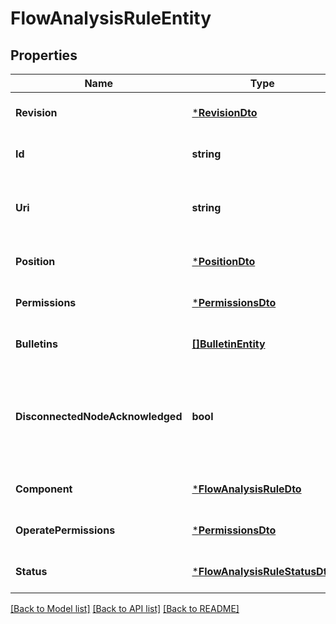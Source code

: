# FlowAnalysisRuleEntity

## Properties
Name | Type | Description | Notes
------------ | ------------- | ------------- | -------------
**Revision** | [***RevisionDto**](RevisionDTO.md) |  | [optional] [default to null]
**Id** | **string** | The id of the component. | [optional] [default to null]
**Uri** | **string** | The URI for futures requests to the component. | [optional] [default to null]
**Position** | [***PositionDto**](PositionDTO.md) |  | [optional] [default to null]
**Permissions** | [***PermissionsDto**](PermissionsDTO.md) |  | [optional] [default to null]
**Bulletins** | [**[]BulletinEntity**](BulletinEntity.md) | The bulletins for this component. | [optional] [default to null]
**DisconnectedNodeAcknowledged** | **bool** | Acknowledges that this node is disconnected to allow for mutable requests to proceed. | [optional] [default to null]
**Component** | [***FlowAnalysisRuleDto**](FlowAnalysisRuleDTO.md) |  | [optional] [default to null]
**OperatePermissions** | [***PermissionsDto**](PermissionsDTO.md) |  | [optional] [default to null]
**Status** | [***FlowAnalysisRuleStatusDto**](FlowAnalysisRuleStatusDTO.md) |  | [optional] [default to null]

[[Back to Model list]](../README.md#documentation-for-models) [[Back to API list]](../README.md#documentation-for-api-endpoints) [[Back to README]](../README.md)

